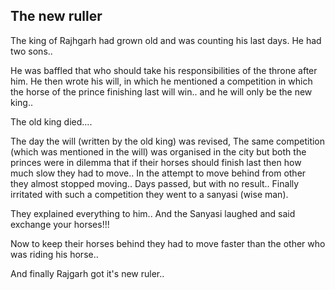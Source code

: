 ## The new ruller

The king of Rajhgarh had grown old and was counting his last days. He had two sons..

 He was baffled that who should take his responsibilities of the throne after him.   He then wrote his will, in which he mentioned a competition in which the horse of the prince finishing last will win.. and he will only be the new king..

The old king died.... 

The day the will (written by the old king) was revised, The same  competition (which was mentioned in the will)  was organised  in the city but both the princes were in dilemma that if their horses should finish last then how much slow they had to move.. 
In the attempt to move behind from other they almost stopped moving..
Days passed, but with no result..
Finally irritated with such a competition they went to a sanyasi (wise man).

They explained everything to him.. And the Sanyasi laughed and said exchange your horses!!!

Now to keep their horses behind they had to move faster than the other who was riding his horse..

And finally Rajgarh got it's new ruler..
